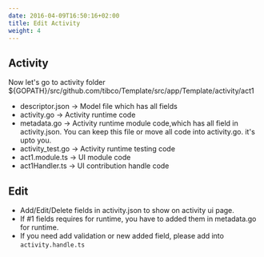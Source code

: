 ```yaml
---
date: 2016-04-09T16:50:16+02:00
title: Edit Activity
weight: 4
---
```



## Activity

Now let's go to activity folder ${GOPATH}/src/github.com/tibco/Template/src/app/Template/activity/act1

* descriptor.json   -> Model file which has all fields
* activity.go   -> Activity runtime code
* metadata.go   -> Activity runtime module code,which has all field in activity.json. You can keep this file or move all code into activity.go. it's upto you.
* activity_test.go   -> Activity runtime testing code
* act1.module.ts -> UI module code
* act1Handler.ts -> UI contribution handle code

## Edit

* Add/Edit/Delete fields in activity.json to show on activity ui page.
* If #1 fields requires for runtime, you have to added them in metadata.go for runtime.
* If you need add validation or new added field, please add into `activity.handle.ts`
